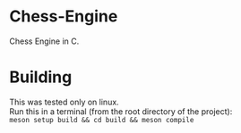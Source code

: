 # Chess-Engine
Chess Engine in C.
# Building
This was tested only on linux.
<br>Run this in a terminal (from the root directory of the project):
<br>`meson setup build && cd build && meson compile`
